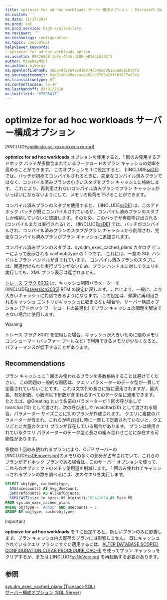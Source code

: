 ```yaml
---
title: optimize for ad hoc workloads サーバー構成オプション | Microsoft Docs
ms.custom: ''
ms.date: 11/17/2017
ms.prod: sql
ms.prod_service: high-availability
ms.reviewer: ''
ms.technology: configuration
ms.topic: conceptual
helpviewer_keywords:
- optimize for ad hoc workloads option
ms.assetid: 0972e028-3a8e-454b-a186-e814a1d431f2
author: MikeRayMSFT
ms.author: mikeray
ms.openlocfilehash: c66a4d3826493d10974ab4ce8363e3adde1bd0fa
ms.sourcegitcommit: b2e81cb349eecacee91cd3766410ffb3677ad7e2
ms.translationtype: HT
ms.contentlocale: ja-JP
ms.lasthandoff: 02/01/2020
ms.locfileid: "67998417"
---
```

# <a name="optimize-for-ad-hoc-workloads-server-configuration-option"></a>optimize for ad hoc workloads サーバー構成オプション
[!INCLUDE[appliesto-ss-xxxx-xxxx-xxx-md](../../includes/appliesto-ss-xxxx-xxxx-xxx-md.md)]

  **optimize for ad hoc workloads** オプションを使用すると、1 回のみ使用するアドホック バッチが多数含まれているワークロードのプラン キャッシュの効率を高めることができます。 このオプションを 1 に設定すると、 [!INCLUDE[ssDE](../../includes/ssde-md.md)] では、バッチが初めてコンパイルされるときに、完全なコンパイル済みプランではなく、コンパイル済みプランの小さいスタブをプラン キャッシュに格納します。 これにより、再利用されないコンパイル済みプランでプラン キャッシュがいっぱいにならないようにして、メモリの負荷を下げることができます。 
  
  コンパイル済みプランのスタブを使用すると、 [!INCLUDE[ssDE](../../includes/ssde-md.md)] は、このアドホック バッチが既にコンパイルされているが、コンパイル済みプランのスタブしか格納していないと認識します。そのため、このバッチが再度呼び出される (コンパイルまたは実行される) と、 [!INCLUDE[ssDE](../../includes/ssde-md.md)] では、バッチがコンパイルされ、コンパイル済みプランのスタブがプラン キャッシュから削除され、完全なコンパイル済みプランがプラン キャッシュに追加されます。 
  
 コンパイル済みプランのスタブは、sys.dm_exec_cached_plans カタログ ビューによって表示される cacheobjtype の 1 つです。 これには、一意の SQL ハンドルとプラン ハンドルが含まれています。 コンパイル済みプランのスタブには、関連付けられた実行プランがないため、プラン ハンドルに対してクエリを実行しても、XML プラン表示は返されません。  
  
 [トレース フラグ 8032](../../t-sql/database-console-commands/dbcc-traceon-trace-flags-transact-sql.md) は、キャッシュ制限パラメーターを [!INCLUDE[ssVersion2005](../../includes/ssversion2005-md.md)] RTM の設定に戻します。これにより、一般に、より大きいキャッシュに対応できるようになります。 この設定は、頻繁に再利用されるキャッシュ エントリがキャッシュに収まらない場合や、サーバー構成オプション [アドホック ワークロードの最適化] でプラン キャッシュの問題を解決できない場合に使用します。  
  
> [!WARNING]  
>  トレース フラグ 8032 を使用した場合、キャッシュが大きいために他のメモリ コンシューマー (バッファー プールなど) で利用できるメモリが少なくなると、パフォーマンスが低下することがあります。  

## <a name="recommendations"></a>Recommendations
プラン キャッシュに 1 回のみ使われるプランを多数格納することは避けてください。 この問題の一般的な原因は、クエリ パラメーターのデータ型が一貫して定義されていないことです。 これは文字列の長さに特に適用されますが、最大長、有効桁数、小数点以下桁数が含まれるすべてのデータ型に適用できます。 たとえば、@Greeting という名前のパラメーターが 1 回の呼び出しで nvarchar(10) として渡され、次の呼び出しで nvarchar(20) として渡される場合、パラメーター サイズごとに別のプランが作成されます。 クエリに複数のパラメーターが含まれ、これらが呼び出し時に一貫して定義されていないと、クエリごとに大量のクエリ プランが存在している場合があります。 プランは使用されているクエリ パラメーターのデータ型と長さの組み合わせごとに存在する可能性があります。

多数の 1 回のみ使われるプランにより、OLTP サーバーの [!INCLUDE[ssDEnoversion](../../includes/ssdenoversion-md.md)]のメモリの多くの部分が占有されていて、これらのプランがアドホック プランである場合は、このサーバー オプションを使って、これらのオブジェクトのメモリ使用量を削減します。
1 回のみ使われてキャッシュされるプランの数を調べるには、次のクエリを実行します。

```sql
SELECT objtype, cacheobjtype, 
  AVG(usecounts) AS Avg_UseCount, 
  SUM(refcounts) AS AllRefObjects, 
  SUM(CAST(size_in_bytes AS bigint))/1024/1024 AS Size_MB
FROM sys.dm_exec_cached_plans
WHERE objtype = 'Adhoc' AND usecounts = 1
GROUP BY objtype, cacheobjtype;
```

> [!IMPORTANT]
> **optimize for ad hoc workloads** を 1 に設定すると、新しいプランのみに影響します。プラン キャッシュ内の既存のプランには影響しません。
> 既にキャッシュされているクエリ プランにすぐに適用するには、[ALTER DATABASE SCOPED CONFIGURATION CLEAR PROCEDURE_CACHE](../../t-sql/statements/alter-database-scoped-configuration-transact-sql.md) を使ってプラン キャッシュをクリアするか、または [!INCLUDE[ssNoVersion](../../includes/ssnoversion-md.md)] を再起動する必要があります。

## <a name="see-also"></a>参照  
 [sys.dm_exec_cached_plans &#40;Transact-SQL&#41;](../../relational-databases/system-dynamic-management-views/sys-dm-exec-cached-plans-transact-sql.md)   
 [サーバー構成オプション &#40;SQL Server&#41;](../../database-engine/configure-windows/server-configuration-options-sql-server.md)  
  
  
